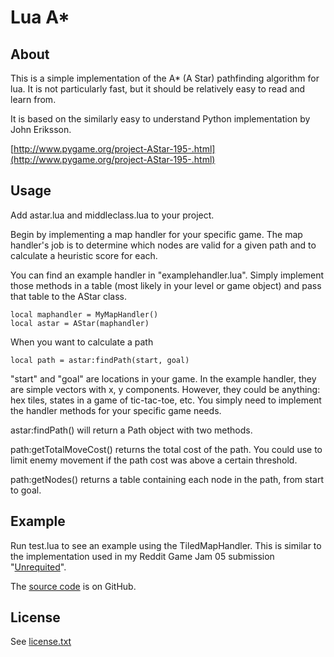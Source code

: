 # Lua A*

## About

This is a simple implementation of the A* (A Star) pathfinding algorithm for lua. It is not particularly fast, but it should be relatively easy to read and learn from.

It is based on the similarly easy to understand Python implementation by John Eriksson.
 
[http://www.pygame.org/project-AStar-195-.html](http://www.pygame.org/project-AStar-195-.html)

## Usage

Add astar.lua and middleclass.lua to your project.

Begin by implementing a map handler for your specific game. The map handler's job is to determine which nodes are valid for a given path and to calculate a heuristic score for each.

You can find an example handler in "examplehandler.lua". Simply implement those methods in a table (most likely in your level or game object) and pass that table to the AStar class.
    
    local maphandler = MyMapHandler()
    local astar = AStar(maphandler)

When you want to calculate a path

    local path = astar:findPath(start, goal) 

"start" and "goal" are locations in your game. In the example handler, they are simple vectors with x, y components. However, they could be anything: hex tiles, states in a game of tic-tac-toe, etc. You simply need to implement the handler methods for your specific game needs.

astar:findPath() will return a Path object with two methods. 

path:getTotalMoveCost() returns the total cost of the path. You could use to limit enemy movement if the path cost was above a certain threshold.

path:getNodes() returns a table containing each node in the path, from start to goal.

## Example

Run test.lua to see an example using the TiledMapHandler. This is similar to the implementation used in my Reddit Game Jam 05 submission "[Unrequited](http://www.reddit.com/r/RedditGameJam/comments/ez5b6/reddit_game_jam_05_final_submissions_thread/c1c33ds)".

The [source code](https://github.com/GloryFish/RedditGameJam-05) is on GitHub.


## License

See [license.txt](license.txt)
